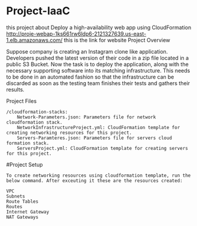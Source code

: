 # Project-IaaC
this project about Deploy a high-availability web app using CloudFormation
http://proje-webap-1ks661rw6ldp6-2121327639.us-east-1.elb.amazonaws.com/ this is the link for website 
Project Overview

Suppose company is creating an Instagram clone like application. Developers pushed the latest version of their code in a zip file located in a public S3 Bucket. Now the task is to deploy the application, along with the necessary supporting software into its matching infrastructure. This needs to be done in an automated fashion so that the infrastructure can be discarded as soon as the testing team finishes their tests and gathers their results.

Project Files

    /cloudformation-stacks:
        Network-Parameters.json: Parameters file for network cloudformation stack.
        NetworkInfrastructureProject.yml: CloudFormation template for creating networking resources for this project.
        Servers-Paramteres.json: Parameters file for servers cloud formation stack.
        ServersProject.yml: CloudFormation template for creating servers for this project.

#Project Setup

    To create networking resources using cloudformation template, run the below command. After exceuting it these are the resources created:

    VPC
    Subnets
    Route Tables
    Routes
    Internet Gateway
    NAT Gateways